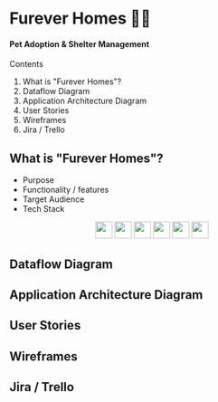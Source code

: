 # Furever Homes 🏡🐶
#### Pet Adoption & Shelter Management

Contents
1) What is "Furever Homes"?
2) Dataflow Diagram
3) Application Architecture Diagram
4) User Stories
5) Wireframes
6) Jira / Trello

## What is "Furever Homes"?
- Purpose
- Functionality / features
- Target Audience
- Tech Stack
<div align="center">
    <img src="https://img.shields.io/badge/-CSS-1572B6?style=flat-square&logo=css3&logoColor=white" height=30>
    <img src="https://img.shields.io/badge/-JavaScript-F7DF1E?style=flat-square&logo=javascript&logoColor=black" height=30>
    <img src="https://img.shields.io/badge/-React-61DAFB?style=flat-square&logo=react&logoColor=black" height=30>
    <img src="https://img.shields.io/badge/-Node.js-339933?style=flat-square&logo=nodedotjs&logoColor=white" height=30>
    <img src="https://img.shields.io/badge/-Express-000000?style=flat-square&logo=express&logoColor=white" height=30>
    <img src="https://img.shields.io/badge/-MongoDB-47A248?style=flat-square&logo=mongodb&logoColor=white" height=30>
</div>

## Dataflow Diagram


## Application Architecture Diagram


## User Stories


## Wireframes


## Jira / Trello
